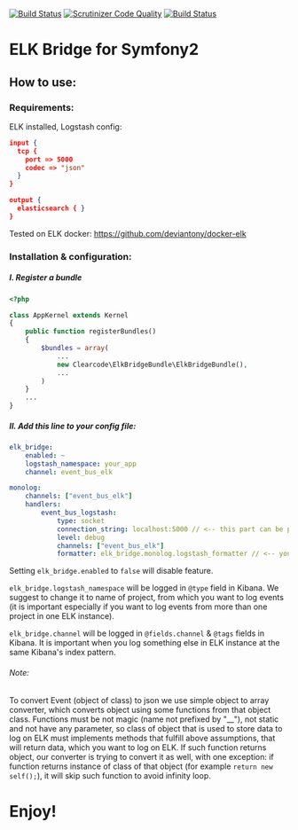 [![Build Status](https://travis-ci.org/ClearcodeHQ/SimpleBusElkBundle.svg?branch=master)](https://travis-ci.org/ClearcodeHQ/SimpleBusElkBundle)
[![Scrutinizer Code Quality](https://scrutinizer-ci.com/g/ClearcodeHQ/SimpleBusElkBundle/badges/quality-score.png?b=master)](https://scrutinizer-ci.com/g/ClearcodeHQ/SimpleBusElkBundle/?branch=master)
[![Build Status](http://img.shields.io/travis/ClearcodeHQ/SimpleBusElkBundle.svg)](https://travis-ci.org/ClearcodeHQ/SimpleBusElkBundle)

# ELK Bridge for Symfony2

## How to use:

### Requirements:

ELK installed, Logstash config:

```json
input {
  tcp {
    port => 5000
    codec => "json"
  }
}

output {
  elasticsearch { }
}
```

Tested on ELK docker: https://github.com/deviantony/docker-elk

### Installation & configuration:

##### I. Register a bundle

```php
<?php

class AppKernel extends Kernel
{
    public function registerBundles()
    {
        $bundles = array(
            ...
            new Clearcode\ElkBridgeBundle\ElkBridgeBundle(),
            ...
        )
    }
    ...
}
```

##### II. Add this line to your config file:

```yaml
elk_bridge:
    enabled: ~
    logstash_namespace: your_app
    channel: event_bus_elk

monolog:
    channels: ["event_bus_elk"]
    handlers:
        event_bus_logstash:
            type: socket
            connection_string: localhost:5000 // <-- this part can be parametrized!
            level: debug
            channels: ["event_bus_elk"]
            formatter: elk_bridge.monolog.logstash_formatter // <-- you can use our default, beautiful formatter or write your own if you want to!
```

Setting ``elk_bridge.enabled`` to ``false`` will disable feature.

``elk_bridge.logstash_namespace`` will be logged in ``@type`` field in Kibana. We suggest to change it to name of project, from which you want to log events
(it is important especially if you want to log events from more than one project in one ELK instance).

``elk_bridge.channel`` will be logged in ``@fields.channel`` & ``@tags`` fields in Kibana. It is important when you log something else in ELK instance
at the same Kibana's index pattern.

###### Note:

To convert Event (object of class) to json we use simple object to array converter, which converts object using some functions from that object class.
Functions must be not magic (name not prefixed by "__"), not static and not have any parameter,
so class of object that is used to store data to log on ELK must implements methods that fulfill above assumptions,
that will return data, which you want to log on ELK. If such function returns object, our converter is trying to convert it as well, with one exception:
if function returns instance of class of that object (for example ``return new self();``), it will skip such function to avoid infinity loop.

# Enjoy!
